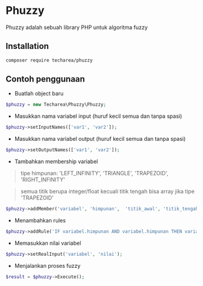 # Phuzzy

Phuzzy adalah sebuah library PHP untuk algoritma fuzzy

## Installation

```bash
composer require techarea/phuzzy
```

## Contoh penggunaan

- Buatlah object baru

```php
$phuzzy = new Techarea\Phuzzy\Phuzzy;
```

- Masukkan nama variabel input (huruf kecil semua dan tanpa spasi)

```php
$phuzzy->setInputNames(['var1', 'var2']);
```

- Masukkan nama variabel output (huruf kecil semua dan tanpa spasi)

```php
$phuzzy->setOutputNames(['var1', 'var2']);
```

- Tambahkan membership variabel

> tipe himpunan: 'LEFT_INFINITY', 'TRIANGLE', 'TRAPEZOID', 'RIGHT_INFINITY'

> semua titik berupa integer/float kecuali titik tengah bisa array jika tipe 'TRAPEZOID'

```php
$phuzzy->addMember('variabel', 'himpunan',  'titik_awal', 'titik_tengah', 'titik_akhir', 'tipe_himpunan');
```

- Menambahkan rules

```php
$phuzzy->addRule('IF variabel.himpunan AND variabel.himpunan THEN variabel.himpunan');
```

- Memasukkan nilai variabel

```php
$phuzzy->setRealInput('variabel', 'nilai');
```

- Menjalankan proses fuzzy

```php
$result = $phuzzy->Execute();
```
